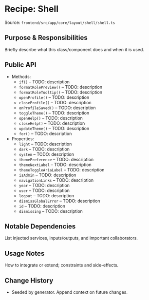 # Recipe: Shell

Source: `frontend/src/app/core/layout/shell/shell.ts`

## Purpose & Responsibilities
Briefly describe what this class/component does and when it is used.

## Public API
- Methods:
  - `if()` – TODO: description
  - `formatRolePreview()` – TODO: description
  - `formatRoleTooltip()` – TODO: description
  - `openProfile()` – TODO: description
  - `closeProfile()` – TODO: description
  - `onProfileSaved()` – TODO: description
  - `toggleTheme()` – TODO: description
  - `openHelp()` – TODO: description
  - `closeHelp()` – TODO: description
  - `updateTheme()` – TODO: description
  - `for()` – TODO: description
- Properties:
  - `light` – TODO: description
  - `dark` – TODO: description
  - `system` – TODO: description
  - `themePreference` – TODO: description
  - `themeNextLabel` – TODO: description
  - `themeToggleAriaLabel` – TODO: description
  - `isAdmin` – TODO: description
  - `navigationLinks` – TODO: description
  - `year` – TODO: description
  - `user` – TODO: description
  - `logout` – TODO: description
  - `dismissGlobalError` – TODO: description
  - `id` – TODO: description
  - `dismissing` – TODO: description

## Notable Dependencies
List injected services, inputs/outputs, and important collaborators.

## Usage Notes
How to integrate or extend; constraints and side-effects.

## Change History
- Seeded by generator. Append context on future changes.
